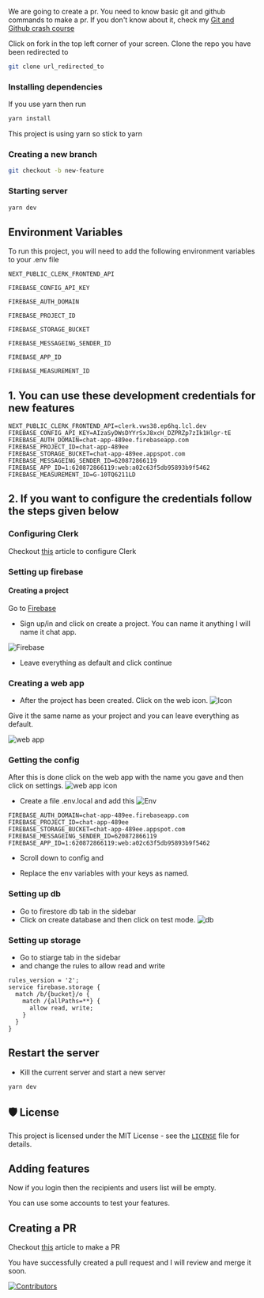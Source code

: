 We are going to create a pr. You need to know basic git and github commands to make a pr. If you don't know about it, check my [Git and Github crash course](https://avneesh0612.hashnode.dev/git-and-github-crash-course "Git and Github crash course")

Click on fork in the top left corner of your screen. Clone the repo you have been redirected to

```bash
git clone url_redirected_to
```

### Installing dependencies

If you use yarn then run

```bash
yarn install
```
This project is using yarn so stick to yarn

### Creating a new branch

```bash
git checkout -b new-feature
```

### Starting server

```bash
yarn dev
```


## Environment Variables

To run this project, you will need to add the following environment variables to your .env file

`NEXT_PUBLIC_CLERK_FRONTEND_API`

`FIREBASE_CONFIG_API_KEY`

`FIREBASE_AUTH_DOMAIN`

`FIREBASE_PROJECT_ID`

`FIREBASE_STORAGE_BUCKET`

`FIREBASE_MESSAGEING_SENDER_ID`

`FIREBASE_APP_ID`

`FIREBASE_MEASUREMENT_ID`

## 1. You can use these development credentials for new features

```
NEXT_PUBLIC_CLERK_FRONTEND_API=clerk.vws38.ep6hq.lcl.dev
FIREBASE_CONFIG_API_KEY=AIzaSyDWsDYYrSxJ8xcH_DZPRZp7zIk1Hlgr-tE 
FIREBASE_AUTH_DOMAIN=chat-app-489ee.firebaseapp.com
FIREBASE_PROJECT_ID=chat-app-489ee
FIREBASE_STORAGE_BUCKET=chat-app-489ee.appspot.com
FIREBASE_MESSAGEING_SENDER_ID=620872866119
FIREBASE_APP_ID=1:620872866119:web:a02c63f5db95893b9f5462
FIREBASE_MEASUREMENT_ID=G-10TQ6211LD
```

## 2. If you want to configure the credentials follow the steps given below 

  
### Configuring Clerk

Checkout [this](https://avneesh0612.hashnode.dev/mastering-clerk-authentication-with-the-nextjs-standard-setup) article to configure Clerk

### Setting up firebase

#### Creating a project

Go to [Firebase](https://console.firebase.google.com/ "Firebase")

- Sign up/in and click on create a project. You can name it anything I will name it chat app.

![Firebase](https://res.cloudinary.com/dssvrf9oz/image/upload/v1624362415/Screenshot_2021-06-22_171606_wari7g.png)

- Leave everything as default and click continue

### Creating a web app

- After the project has been created. Click on the web icon.
  ![Icon](https://res.cloudinary.com/dssvrf9oz/image/upload/v1624362820/Screenshot_2021-06-22_171920_ytnanr.png)

Give it the same name as your project and you can leave everything as default.

![web app](https://res.cloudinary.com/dssvrf9oz/image/upload/v1624362415/Screenshot_2021-06-22_171606_wari7g.png)

### Getting the config

After this is done click on the web app with the name you gave and then click on settings.
![web app icon](https://res.cloudinary.com/dssvrf9oz/image/upload/v1624363121/Screenshot_2021-06-22_172829_sizvew.png)

- Create a file .env.local and add this
  ![Env](https://res.cloudinary.com/dssvrf9oz/image/upload/v1624364193/carbon_1_h0keul.png)
```FIREBASE_CONFIG_API_KEY=AIzaSyDWsDYYrSxJ8xcH_DZPRZp7zIk1Hlgr-tE
FIREBASE_AUTH_DOMAIN=chat-app-489ee.firebaseapp.com
FIREBASE_PROJECT_ID=chat-app-489ee
FIREBASE_STORAGE_BUCKET=chat-app-489ee.appspot.com
FIREBASE_MESSAGEING_SENDER_ID=620872866119
FIREBASE_APP_ID=1:620872866119:web:a02c63f5db95893b9f5462
```
- Scroll down to config and

- Replace the env variables with your keys as named.


### Setting up db

- Go to firestore db tab in the sidebar
- Click on create database and then click on test mode.
  ![db](https://res.cloudinary.com/dssvrf9oz/image/upload/v1624366539/Screenshot_2021-06-22_175144_gcfvyi.png)

### Setting up storage
- Go to stiarge tab in the sidebar
- and change the rules to allow read and write
```
rules_version = '2';
service firebase.storage {
  match /b/{bucket}/o {
    match /{allPaths=**} {
      allow read, write;
    }
  }
}
```


## Restart the server

- Kill the current server and start a new server

```bash
yarn dev
```
## 🛡️ License

This project is licensed under the MIT License - see the [`LICENSE`](LICENSE) file for details.

## Adding features

Now if you login then the recipients and users list will be empty.

You can use some accounts to test your features.

## Creating a PR

Checkout [this](https://avneesh0612.hashnode.dev/how-to-contribute-to-an-open-source-project) article to make a PR

You have successfully created a pull request and I will review and merge it soon.

[
![Contributors](https://contrib.rocks/image?repo=avneesh0612/ChatCube)
](https://github.com/avneesh0612/ChatCube/graphs/contributors)
